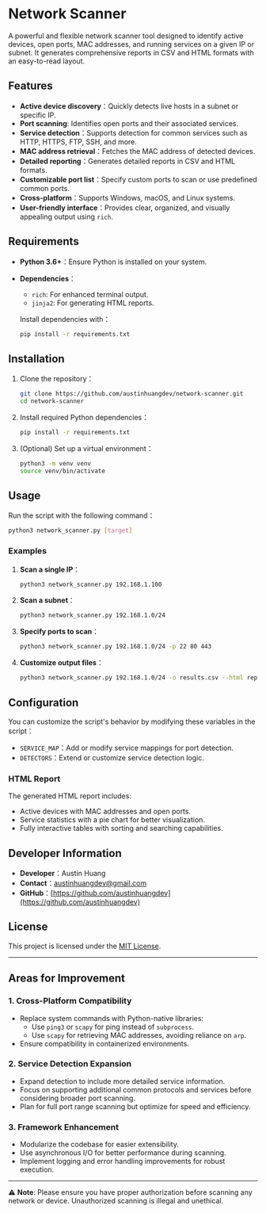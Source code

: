 # Network Scanner

A powerful and flexible network scanner tool designed to identify active devices, open ports, MAC addresses, and running services on a given IP or subnet. It generates comprehensive reports in CSV and HTML formats with an easy-to-read layout.

## Features

- **Active device discovery**：Quickly detects live hosts in a subnet or specific IP.
- **Port scanning**: Identifies open ports and their associated services.
- **Service detection**：Supports detection for common services such as HTTP, HTTPS, FTP, SSH, and more.
- **MAC address retrieval**：Fetches the MAC address of detected devices.
- **Detailed reporting**：Generates detailed reports in CSV and HTML formats.
- **Customizable port list**：Specify custom ports to scan or use predefined common ports.
- **Cross-platform**：Supports Windows, macOS, and Linux systems.
- **User-friendly interface**：Provides clear, organized, and visually appealing output using `rich`.

## Requirements

- **Python 3.6+**：Ensure Python is installed on your system.
- **Dependencies**：
  - `rich`: For enhanced terminal output.
  - `jinja2`: For generating HTML reports.

  Install dependencies with：
  ```bash
  pip install -r requirements.txt
  ```

## Installation

1. Clone the repository：
   ```bash
   git clone https://github.com/austinhuangdev/network-scanner.git
   cd network-scanner
   ```

2. Install required Python dependencies：
   ```bash
   pip install -r requirements.txt
   ```

3. (Optional) Set up a virtual environment：
   ```bash
   python3 -m venv venv
   source venv/bin/activate
   ```

## Usage

Run the script with the following command：

```bash
python3 network_scanner.py [target]
```

### Examples

1. **Scan a single IP**：
   ```bash
   python3 network_scanner.py 192.168.1.100
   ```

2. **Scan a subnet**：
   ```bash
   python3 network_scanner.py 192.168.1.0/24
   ```

3. **Specify ports to scan**：
   ```bash
   python3 network_scanner.py 192.168.1.0/24 -p 22 80 443
   ```

4. **Customize output files**：
   ```bash
   python3 network_scanner.py 192.168.1.0/24 -o results.csv --html report.html
   ```

## Configuration

You can customize the script's behavior by modifying these variables in the script：

- `SERVICE_MAP`：Add or modify service mappings for port detection.
- `DETECTORS`：Extend or customize service detection logic.

### HTML Report
The generated HTML report includes:
- Active devices with MAC addresses and open ports.
- Service statistics with a pie chart for better visualization.
- Fully interactive tables with sorting and searching capabilities.

## Developer Information

- **Developer**：Austin Huang
- **Contact**：[austinhuangdev@gmail.com](mailto:austinhuangdev@gmail.com)
- **GitHub**：[https://github.com/austinhuangdev](https://github.com/austinhuangdev)

## License

This project is licensed under the [MIT License](LICENSE).

---

## Areas for Improvement

### 1. Cross-Platform Compatibility
- Replace system commands with Python-native libraries:
  - Use `ping3` or `scapy` for ping instead of `subprocess`.
  - Use `scapy` for retrieving MAC addresses, avoiding reliance on `arp`.
- Ensure compatibility in containerized environments.

### 2. Service Detection Expansion
- Expand detection to include more detailed service information.
- Focus on supporting additional common protocols and services before considering broader port scanning.
- Plan for full port range scanning but optimize for speed and efficiency.

### 3. Framework Enhancement
- Modularize the codebase for easier extensibility.
- Use asynchronous I/O for better performance during scanning.
- Implement logging and error handling improvements for robust execution.

---

⚠️ **Note**: Please ensure you have proper authorization before scanning any network or device. Unauthorized scanning is illegal and unethical.

